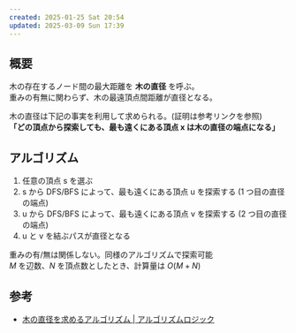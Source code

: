 ```yaml
---
created: 2025-01-25 Sat 20:54
updated: 2025-03-09 Sun 17:39
---
```

## 概要

木の存在するノード間の最大距離を **木の直径** を呼ぶ。  
重みの有無に関わらず、木の最遠頂点間距離が直径となる。

木の直径は下記の事実を利用して求められる。(証明は参考リンクを参照)  
**「どの頂点から探索しても、最も遠くにある頂点 x は木の直径の端点になる」**

## アルゴリズム

1. 任意の頂点 s を選ぶ
2. s から DFS/BFS によって、最も遠くにある頂点 u を探索する (1 つ目の直径の端点)
3. u から DFS/BFS によって、最も遠くにある頂点 v を探索する (2 つ目の直径の端点)
4. u と v を結ぶパスが直径となる  

重みの有/無は関係しない。同様のアルゴリズムで探索可能  
$M$ を辺数、$N$ を頂点数としたとき、計算量は $O(M+N)$

## 参考

- [木の直径を求めるアルゴリズム | アルゴリズムロジック](https://algo-logic.info/tree-diameter/#)
